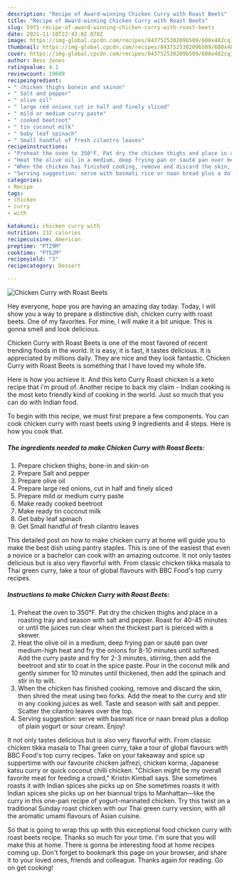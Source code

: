 ```yaml
---
description: "Recipe of Award-winning Chicken Curry with Roast Beets"
title: "Recipe of Award-winning Chicken Curry with Roast Beets"
slug: 5971-recipe-of-award-winning-chicken-curry-with-roast-beets
date: 2021-11-10T22:43:02.078Z
image: https://img-global.cpcdn.com/recipes/843752530209b509/680x482cq70/chicken-curry-with-roast-beets-recipe-main-photo.jpg
thumbnail: https://img-global.cpcdn.com/recipes/843752530209b509/680x482cq70/chicken-curry-with-roast-beets-recipe-main-photo.jpg
cover: https://img-global.cpcdn.com/recipes/843752530209b509/680x482cq70/chicken-curry-with-roast-beets-recipe-main-photo.jpg
author: Bess Jones
ratingvalue: 4.1
reviewcount: 19609
recipeingredient:
- " chicken thighs bonein and skinon"
- " Salt and pepper"
- " olive oil"
- " large red onions cut in half and finely sliced"
- " mild or medium curry paste"
- " cooked beetroot"
- " tin coconut milk"
- " baby leaf spinach"
- " Small handful of fresh cilantro leaves"
recipeinstructions:
- "Preheat the oven to 350°F. Pat dry the chicken thighs and place in a roasting tray and season with salt and pepper. Roast for 40-45 minutes or until the juices run clear when the thickest part is pierced with a skewer."
- "Heat the olive oil in a medium, deep frying pan or sauté pan over medium-high heat and fry the onions for 8-10 minutes until softened. Add the curry paste and fry for 2-3 minutes, stirring, then add the beetroot and stir to coat in the spice paste. Pour in the coconut milk and gently simmer for 10 minutes until thickened, then add the spinach and stir in to wilt."
- "When the chicken has finished cooking, remove and discard the skin, then shred the meat using two forks. Add the meat to the curry and stir in any cooking juices as well. Taste and season with salt and pepper. Scatter the cilantro leaves over the top."
- "Serving suggestion: serve with basmati rice or naan bread plus a dollop of plain yogurt or sour cream. Enjoy!"
categories:
- Recipe
tags:
- chicken
- curry
- with

katakunci: chicken curry with 
nutrition: 232 calories
recipecuisine: American
preptime: "PT29M"
cooktime: "PT52M"
recipeyield: "3"
recipecategory: Dessert

---
```



![Chicken Curry with Roast Beets](https://img-global.cpcdn.com/recipes/843752530209b509/680x482cq70/chicken-curry-with-roast-beets-recipe-main-photo.jpg)

Hey everyone, hope you are having an amazing day today. Today, I will show you a way to prepare a distinctive dish, chicken curry with roast beets. One of my favorites. For mine, I will make it a bit unique. This is gonna smell and look delicious.

Chicken Curry with Roast Beets is one of the most favored of recent trending foods in the world. It is easy, it is fast, it tastes delicious. It is appreciated by millions daily. They are nice and they look fantastic. Chicken Curry with Roast Beets is something that I have loved my whole life.

Here is how you achieve it. And this keto Curry Roast chicken is a keto recipe that i&#39;m proud of. Another recipe to back my claim - Indian cooking is the most keto friendly kind of cooking in the world. Just so much that you can do with Indian food.


To begin with this recipe, we must first prepare a few components. You can cook chicken curry with roast beets using 9 ingredients and 4 steps. Here is how you cook that.

<!--inarticleads1-->

##### The ingredients needed to make Chicken Curry with Roast Beets:

1. Prepare  chicken thighs, bone-in and skin-on
1. Prepare  Salt and pepper
1. Prepare  olive oil
1. Prepare  large red onions, cut in half and finely sliced
1. Prepare  mild or medium curry paste
1. Make ready  cooked beetroot
1. Make ready  tin coconut milk
1. Get  baby leaf spinach
1. Get  Small handful of fresh cilantro leaves


This detailed post on how to make chicken curry at home will guide you to make the best dish using pantry staples. This is one of the easiest that even a novice or a bachelor can cook with an amazing outcome. It not only tastes delicious but is also very flavorful with. From classic chicken tikka masala to Thai green curry, take a tour of global flavours with BBC Food&#39;s top curry recipes. 

<!--inarticleads2-->

##### Instructions to make Chicken Curry with Roast Beets:

1. Preheat the oven to 350°F. Pat dry the chicken thighs and place in a roasting tray and season with salt and pepper. Roast for 40-45 minutes or until the juices run clear when the thickest part is pierced with a skewer.
1. Heat the olive oil in a medium, deep frying pan or sauté pan over medium-high heat and fry the onions for 8-10 minutes until softened. Add the curry paste and fry for 2-3 minutes, stirring, then add the beetroot and stir to coat in the spice paste. Pour in the coconut milk and gently simmer for 10 minutes until thickened, then add the spinach and stir in to wilt.
1. When the chicken has finished cooking, remove and discard the skin, then shred the meat using two forks. Add the meat to the curry and stir in any cooking juices as well. Taste and season with salt and pepper. Scatter the cilantro leaves over the top.
1. Serving suggestion: serve with basmati rice or naan bread plus a dollop of plain yogurt or sour cream. Enjoy!


It not only tastes delicious but is also very flavorful with. From classic chicken tikka masala to Thai green curry, take a tour of global flavours with BBC Food&#39;s top curry recipes. Take on your takeaway and spice up suppertime with our favourite chicken jalfrezi, chicken korma, Japanese katsu curry or quick coconut chilli chicken. &#34;Chicken might be my overall favorite meat for feeding a crowd,&#34; Kristin Kimball says. She sometimes roasts it with Indian spices she picks up on She sometimes roasts it with Indian spices she picks up on her biannual trips to Manhattan—like the curry in this one-pan recipe of yogurt-marinated chicken. Try this twist on a traditional Sunday roast chicken with our Thai green curry version, with all the aromatic umami flavours of Asian cuisine. 

So that is going to wrap this up with this exceptional food chicken curry with roast beets recipe. Thanks so much for your time. I'm sure that you will make this at home. There is gonna be interesting food at home recipes coming up. Don't forget to bookmark this page on your browser, and share it to your loved ones, friends and colleague. Thanks again for reading. Go on get cooking!
